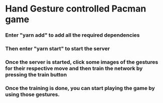 # Hand Gesture controlled Pacman game

### Enter "yarn add" to add all the required dependencies
### Then enter "yarn start" to start the server
### Once the server is started, click some images of the gestures for their respective move and then train the network by pressing the train button
### Once the training is done, you can start playing the game by using those gestures.
